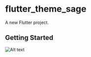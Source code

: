 # flutter_theme_sage

A new Flutter project.

## Getting Started

![Alt text](https://giphy.com/gifs/LMEA7Cxi0bUJboH8um)

